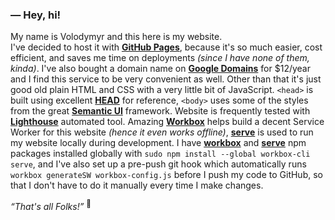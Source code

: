 ### — Hey, hi!
My name is Volodymyr and this here is my website.  
I've decided to host it with [**GitHub Pages**](https://pages.github.com/), because it's so much easier, cost efficient, and saves me time on deployments _(since I have none of them, kinda)_. I've also bought a domain name on [**Google Domains**](https://domains.google/) for $12/year and I find this service to be very convenient as well. Other than that it's just good old plain HTML and CSS with a very little bit of JavaScript. `<head>` is built using excellent [**HEAD**](https://github.com/joshbuchea/HEAD) for reference, `<body>` uses some of the styles from the great [**Semantic UI**](https://github.com/Semantic-Org/Semantic-UI) framework. Website is frequently tested with [**Lighthouse**](https://developers.google.com/web/tools/lighthouse/) automated tool. Amazing [**Workbox**](https://developers.google.com/web/tools/workbox/) helps build a decent Service Worker for this website _(hence it even works offline)_, [**serve**](https://zeit.co/blog/serve-7) is used to run my website locally during development. I have [**workbox**](https://github.com/GoogleChrome/workbox) and [**serve**](https://github.com/zeit/serve) npm packages installed globally with `sudo npm install --global workbox-cli serve`, and I've also set up a pre-push git hook which automatically runs `workbox generateSW workbox-config.js` before I push my code to GitHub, so that I don't have to do it manually every time I make changes.

_“That's all Folks!”_ <sup>🐷</sup>
